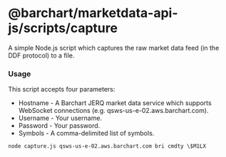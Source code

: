 # @barchart/marketdata-api-js/scripts/capture

A simple Node.js script which captures the raw market data feed (in the DDF protocol) to a file.

### Usage

This script accepts four parameters:

* Hostname - A Barchart JERQ market data service which supports WebSocket connections (e.g.  qsws-us-e-02.aws.barchart.com).
* Username - Your username.
* Password - Your password.
* Symbols - A comma-delimited list of symbols.

```shell
node capture.js qsws-us-e-02.aws.barchart.com bri cmdty \$M1LX
```